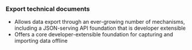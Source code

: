 ### Export technical documents
* Allows data export through an ever-growing number of mechanisms, including a JSON-serving API foundation that is developer 
extensible
* Offers a core developer-extensible foundation for capturing and importing data offline
